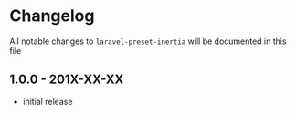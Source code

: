 # Changelog

All notable changes to `laravel-preset-inertia` will be documented in this file

## 1.0.0 - 201X-XX-XX

- initial release

